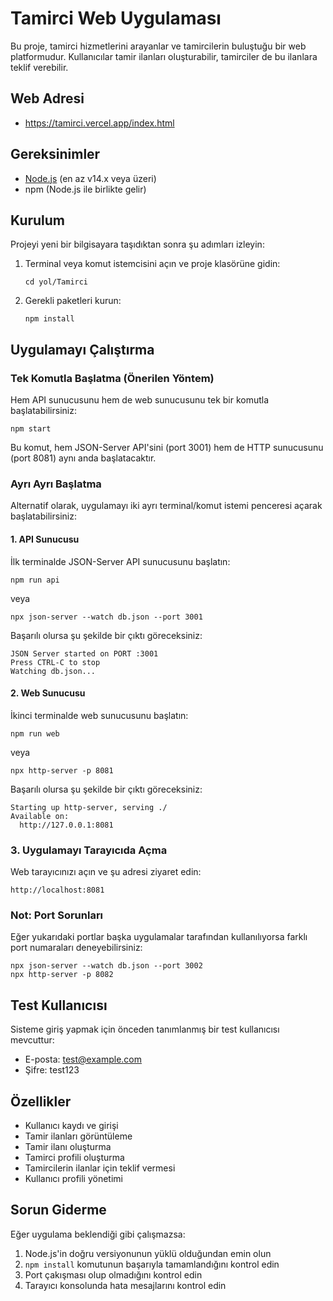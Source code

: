 # Tamirci Web Uygulaması

Bu proje, tamirci hizmetlerini arayanlar ve tamircilerin buluştuğu bir web platformudur. Kullanıcılar tamir ilanları oluşturabilir, tamirciler de bu ilanlara teklif verebilir.

## Web Adresi

- https://tamirci.vercel.app/index.html

## Gereksinimler

- [Node.js](https://nodejs.org/) (en az v14.x veya üzeri)
- npm (Node.js ile birlikte gelir)

## Kurulum

Projeyi yeni bir bilgisayara taşıdıktan sonra şu adımları izleyin:

1. Terminal veya komut istemcisini açın ve proje klasörüne gidin:
   ```
   cd yol/Tamirci
   ```

2. Gerekli paketleri kurun:
   ```
   npm install
   ```

## Uygulamayı Çalıştırma

### Tek Komutla Başlatma (Önerilen Yöntem)

Hem API sunucusunu hem de web sunucusunu tek bir komutla başlatabilirsiniz:
```
npm start
```

Bu komut, hem JSON-Server API'sini (port 3001) hem de HTTP sunucusunu (port 8081) aynı anda başlatacaktır.

### Ayrı Ayrı Başlatma

Alternatif olarak, uygulamayı iki ayrı terminal/komut istemi penceresi açarak başlatabilirsiniz:

#### 1. API Sunucusu

İlk terminalde JSON-Server API sunucusunu başlatın:
```
npm run api
```
veya
```
npx json-server --watch db.json --port 3001
```

Başarılı olursa şu şekilde bir çıktı göreceksiniz:
```
JSON Server started on PORT :3001
Press CTRL-C to stop
Watching db.json...
```

#### 2. Web Sunucusu

İkinci terminalde web sunucusunu başlatın:
```
npm run web
```
veya
```
npx http-server -p 8081
```

Başarılı olursa şu şekilde bir çıktı göreceksiniz:
```
Starting up http-server, serving ./
Available on:
  http://127.0.0.1:8081
```

### 3. Uygulamayı Tarayıcıda Açma

Web tarayıcınızı açın ve şu adresi ziyaret edin:
```
http://localhost:8081
```

### Not: Port Sorunları

Eğer yukarıdaki portlar başka uygulamalar tarafından kullanılıyorsa farklı port numaraları deneyebilirsiniz:
```
npx json-server --watch db.json --port 3002
npx http-server -p 8082
```

## Test Kullanıcısı

Sisteme giriş yapmak için önceden tanımlanmış bir test kullanıcısı mevcuttur:

- E-posta: test@example.com
- Şifre: test123

## Özellikler

- Kullanıcı kaydı ve girişi
- Tamir ilanları görüntüleme
- Tamir ilanı oluşturma
- Tamirci profili oluşturma
- Tamircilerin ilanlar için teklif vermesi
- Kullanıcı profili yönetimi

## Sorun Giderme

Eğer uygulama beklendiği gibi çalışmazsa:

1. Node.js'in doğru versiyonunun yüklü olduğundan emin olun
2. `npm install` komutunun başarıyla tamamlandığını kontrol edin
3. Port çakışması olup olmadığını kontrol edin
4. Tarayıcı konsolunda hata mesajlarını kontrol edin
